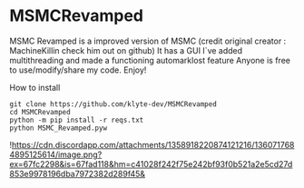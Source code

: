 # MSMCRevamped
MSMC Revamped is a improved version of MSMC (credit original creator : MachineKillin check him out on github)
It has a GUI I`ve added multithreading and made a functioning automarklost feature
Anyone is free to use/modify/share my code. Enjoy!


How to install
```
git clone https://github.com/klyte-dev/MSMCRevamped
cd MSMCRevamped
python -m pip install -r reqs.txt
python MSMC_Revamped.pyw
```

!https://cdn.discordapp.com/attachments/1358918220874121216/1360717684895125614/image.png?ex=67fc2298&is=67fad118&hm=c41028f242f75e242bf93f0b521a2e5cd27d853e9978196dba7972382d289f45&
